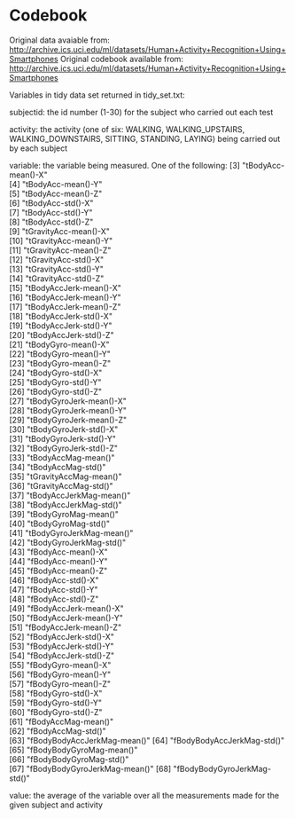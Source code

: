 # Codebook
Original data avaiable from: http://archive.ics.uci.edu/ml/datasets/Human+Activity+Recognition+Using+Smartphones
Original codebook available from: http://archive.ics.uci.edu/ml/datasets/Human+Activity+Recognition+Using+Smartphones

Variables in tidy data set returned in tidy_set.txt:

subjectid: the id number (1-30) for the subject who carried out each test

activity: the activity (one of six: WALKING, WALKING_UPSTAIRS, WALKING_DOWNSTAIRS, SITTING, STANDING, LAYING) being carried out by each subject

variable: the variable being measured. One of the following:
[3] "tBodyAcc-mean()-X"          
 [4] "tBodyAcc-mean()-Y"          
 [5] "tBodyAcc-mean()-Z"          
 [6] "tBodyAcc-std()-X"           
 [7] "tBodyAcc-std()-Y"           
 [8] "tBodyAcc-std()-Z"           
 [9] "tGravityAcc-mean()-X"       
[10] "tGravityAcc-mean()-Y"       
[11] "tGravityAcc-mean()-Z"       
[12] "tGravityAcc-std()-X"        
[13] "tGravityAcc-std()-Y"        
[14] "tGravityAcc-std()-Z"        
[15] "tBodyAccJerk-mean()-X"      
[16] "tBodyAccJerk-mean()-Y"      
[17] "tBodyAccJerk-mean()-Z"      
[18] "tBodyAccJerk-std()-X"       
[19] "tBodyAccJerk-std()-Y"       
[20] "tBodyAccJerk-std()-Z"       
[21] "tBodyGyro-mean()-X"         
[22] "tBodyGyro-mean()-Y"         
[23] "tBodyGyro-mean()-Z"         
[24] "tBodyGyro-std()-X"          
[25] "tBodyGyro-std()-Y"          
[26] "tBodyGyro-std()-Z"          
[27] "tBodyGyroJerk-mean()-X"     
[28] "tBodyGyroJerk-mean()-Y"     
[29] "tBodyGyroJerk-mean()-Z"     
[30] "tBodyGyroJerk-std()-X"      
[31] "tBodyGyroJerk-std()-Y"      
[32] "tBodyGyroJerk-std()-Z"      
[33] "tBodyAccMag-mean()"         
[34] "tBodyAccMag-std()"          
[35] "tGravityAccMag-mean()"      
[36] "tGravityAccMag-std()"       
[37] "tBodyAccJerkMag-mean()"     
[38] "tBodyAccJerkMag-std()"      
[39] "tBodyGyroMag-mean()"        
[40] "tBodyGyroMag-std()"         
[41] "tBodyGyroJerkMag-mean()"    
[42] "tBodyGyroJerkMag-std()"     
[43] "fBodyAcc-mean()-X"          
[44] "fBodyAcc-mean()-Y"          
[45] "fBodyAcc-mean()-Z"          
[46] "fBodyAcc-std()-X"           
[47] "fBodyAcc-std()-Y"           
[48] "fBodyAcc-std()-Z"           
[49] "fBodyAccJerk-mean()-X"      
[50] "fBodyAccJerk-mean()-Y"      
[51] "fBodyAccJerk-mean()-Z"      
[52] "fBodyAccJerk-std()-X"       
[53] "fBodyAccJerk-std()-Y"       
[54] "fBodyAccJerk-std()-Z"       
[55] "fBodyGyro-mean()-X"         
[56] "fBodyGyro-mean()-Y"         
[57] "fBodyGyro-mean()-Z"         
[58] "fBodyGyro-std()-X"          
[59] "fBodyGyro-std()-Y"          
[60] "fBodyGyro-std()-Z"          
[61] "fBodyAccMag-mean()"         
[62] "fBodyAccMag-std()"          
[63] "fBodyBodyAccJerkMag-mean()" 
[64] "fBodyBodyAccJerkMag-std()"  
[65] "fBodyBodyGyroMag-mean()"    
[66] "fBodyBodyGyroMag-std()"     
[67] "fBodyBodyGyroJerkMag-mean()"
[68] "fBodyBodyGyroJerkMag-std()" 

value: the average of the variable over all the measurements made for the given subject and activity

